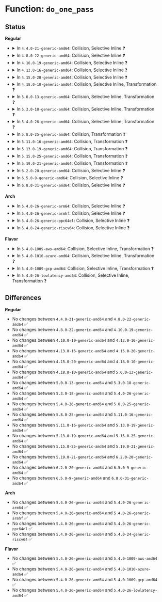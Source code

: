 # Function: <code>do_one_pass</code>

## Status
<b>Regular</b>
<ul>
<li>
<details>
<summary>In <code>4.4.0-21-generic-amd64</code>: Collision, Selective Inline ❓</summary>

```c
void do_one_pass(u64 pattern, phys_addr_t start, phys_addr_t end)
```

```json
{
  "name": "do_one_pass",
  "collision_type": "Static-Static Collision",
  "inline_type": "Selective",
  "funcs": [
    {
      "addr": 18446744071595151847,
      "name": "do_one_pass",
      "external": false,
      "loc": "mm/memtest.c:65",
      "file": "mm/memtest.c",
      "inline": "not declared, inlined",
      "caller_inline": [
        "mm/memtest.c:early_memtest"
      ],
      "caller_func": []
    },
    {
      "addr": 18446744071581907088,
      "name": "do_one_pass",
      "external": false,
      "loc": "fs/jbd2/recovery.c:420",
      "file": "fs/jbd2/recovery.c",
      "inline": "seen, unknown",
      "caller_inline": [],
      "caller_func": [
        "fs/jbd2/recovery.c:jbd2_journal_recover",
        "fs/jbd2/recovery.c:jbd2_journal_recover",
        "fs/jbd2/recovery.c:jbd2_journal_recover",
        "fs/jbd2/recovery.c:jbd2_journal_skip_recovery"
      ]
    }
  ],
  "symbols": [
    {
      "addr": 18446744071581907088,
      "name": "do_one_pass",
      "section": ".text",
      "bind": "STB_LOCAL",
      "size": 3536
    }
  ]
}
```
</details>
</li>
<li>
<details>
<summary>In <code>4.8.0-22-generic-amd64</code>: Collision, Selective Inline ❓</summary>

```c
void do_one_pass(u64 pattern, phys_addr_t start, phys_addr_t end)
```

```json
{
  "name": "do_one_pass",
  "collision_type": "Static-Static Collision",
  "inline_type": "Selective",
  "funcs": [
    {
      "addr": 18446744071595323946,
      "name": "do_one_pass",
      "external": false,
      "loc": "mm/memtest.c:65",
      "file": "mm/memtest.c",
      "inline": "not declared, inlined",
      "caller_inline": [
        "mm/memtest.c:early_memtest"
      ],
      "caller_func": []
    },
    {
      "addr": 18446744071582094240,
      "name": "do_one_pass",
      "external": false,
      "loc": "fs/jbd2/recovery.c:419",
      "file": "fs/jbd2/recovery.c",
      "inline": "seen, unknown",
      "caller_inline": [],
      "caller_func": [
        "fs/jbd2/recovery.c:jbd2_journal_skip_recovery",
        "fs/jbd2/recovery.c:jbd2_journal_recover",
        "fs/jbd2/recovery.c:jbd2_journal_recover",
        "fs/jbd2/recovery.c:jbd2_journal_recover"
      ]
    }
  ],
  "symbols": [
    {
      "addr": 18446744071582094240,
      "name": "do_one_pass",
      "section": ".text",
      "bind": "STB_LOCAL",
      "size": 3372
    }
  ]
}
```
</details>
</li>
<li>
<details>
<summary>In <code>4.10.0-19-generic-amd64</code>: Collision, Selective Inline ❓</summary>

```c
void do_one_pass(u64 pattern, phys_addr_t start, phys_addr_t end)
```

```json
{
  "name": "do_one_pass",
  "collision_type": "Static-Static Collision",
  "inline_type": "Selective",
  "funcs": [
    {
      "addr": 18446744071595572131,
      "name": "do_one_pass",
      "external": false,
      "loc": "mm/memtest.c:65",
      "file": "mm/memtest.c",
      "inline": "not declared, inlined",
      "caller_inline": [
        "mm/memtest.c:early_memtest"
      ],
      "caller_func": []
    },
    {
      "addr": 18446744071582184336,
      "name": "do_one_pass",
      "external": false,
      "loc": "fs/jbd2/recovery.c:419",
      "file": "fs/jbd2/recovery.c",
      "inline": "seen, unknown",
      "caller_inline": [],
      "caller_func": [
        "fs/jbd2/recovery.c:jbd2_journal_skip_recovery",
        "fs/jbd2/recovery.c:jbd2_journal_recover",
        "fs/jbd2/recovery.c:jbd2_journal_recover",
        "fs/jbd2/recovery.c:jbd2_journal_recover"
      ]
    }
  ],
  "symbols": [
    {
      "addr": 18446744071582184336,
      "name": "do_one_pass",
      "section": ".text",
      "bind": "STB_LOCAL",
      "size": 3372
    }
  ]
}
```
</details>
</li>
<li>
<details>
<summary>In <code>4.13.0-16-generic-amd64</code>: Collision, Selective Inline ❓</summary>

```c
void do_one_pass(u64 pattern, phys_addr_t start, phys_addr_t end)
```

```json
{
  "name": "do_one_pass",
  "collision_type": "Static-Static Collision",
  "inline_type": "Selective",
  "funcs": [
    {
      "addr": 18446744071596499825,
      "name": "do_one_pass",
      "external": false,
      "loc": "mm/memtest.c:65",
      "file": "mm/memtest.c",
      "inline": "not declared, inlined",
      "caller_inline": [
        "mm/memtest.c:early_memtest"
      ],
      "caller_func": []
    },
    {
      "addr": 18446744071582270496,
      "name": "do_one_pass",
      "external": false,
      "loc": "fs/jbd2/recovery.c:419",
      "file": "fs/jbd2/recovery.c",
      "inline": "seen, unknown",
      "caller_inline": [],
      "caller_func": [
        "fs/jbd2/recovery.c:jbd2_journal_skip_recovery",
        "fs/jbd2/recovery.c:jbd2_journal_recover",
        "fs/jbd2/recovery.c:jbd2_journal_recover",
        "fs/jbd2/recovery.c:jbd2_journal_recover"
      ]
    }
  ],
  "symbols": [
    {
      "addr": 18446744071582270496,
      "name": "do_one_pass",
      "section": ".text",
      "bind": "STB_LOCAL",
      "size": 2996
    }
  ]
}
```
</details>
</li>
<li>
<details>
<summary>In <code>4.15.0-20-generic-amd64</code>: Collision, Selective Inline ❓</summary>

```c
void do_one_pass(u64 pattern, phys_addr_t start, phys_addr_t end)
```

```json
{
  "name": "do_one_pass",
  "collision_type": "Static-Static Collision",
  "inline_type": "Selective",
  "funcs": [
    {
      "addr": 18446744071602827231,
      "name": "do_one_pass",
      "external": false,
      "loc": "mm/memtest.c:66",
      "file": "mm/memtest.c",
      "inline": "not declared, inlined",
      "caller_inline": [
        "mm/memtest.c:early_memtest"
      ],
      "caller_func": []
    },
    {
      "addr": 18446744071582419648,
      "name": "do_one_pass",
      "external": false,
      "loc": "fs/jbd2/recovery.c:419",
      "file": "fs/jbd2/recovery.c",
      "inline": "seen, unknown",
      "caller_inline": [],
      "caller_func": [
        "fs/jbd2/recovery.c:jbd2_journal_skip_recovery",
        "fs/jbd2/recovery.c:jbd2_journal_recover",
        "fs/jbd2/recovery.c:jbd2_journal_recover",
        "fs/jbd2/recovery.c:jbd2_journal_recover"
      ]
    }
  ],
  "symbols": [
    {
      "addr": 18446744071582419648,
      "name": "do_one_pass",
      "section": ".text",
      "bind": "STB_LOCAL",
      "size": 2996
    }
  ]
}
```
</details>
</li>
<li>
<details>
<summary>In <code>4.18.0-10-generic-amd64</code>: Collision, Selective Inline, Transformation ❓</summary>

```c
void do_one_pass(u64 pattern, phys_addr_t start, phys_addr_t end)
```

```json
{
  "name": "do_one_pass",
  "collision_type": "Static-Static Collision",
  "inline_type": "Selective",
  "funcs": [
    {
      "addr": 18446744071603000640,
      "name": "do_one_pass",
      "external": false,
      "loc": "mm/memtest.c:66",
      "file": "mm/memtest.c",
      "inline": "not declared, inlined",
      "caller_inline": [
        "mm/memtest.c:early_memtest"
      ],
      "caller_func": []
    },
    {
      "addr": 0,
      "name": "do_one_pass",
      "external": false,
      "loc": "fs/jbd2/recovery.c:416",
      "file": "fs/jbd2/recovery.c",
      "inline": "seen, unknown",
      "caller_inline": [],
      "caller_func": [
        "fs/jbd2/recovery.c:jbd2_journal_skip_recovery",
        "fs/jbd2/recovery.c:jbd2_journal_recover",
        "fs/jbd2/recovery.c:jbd2_journal_recover",
        "fs/jbd2/recovery.c:jbd2_journal_recover"
      ]
    }
  ],
  "symbols": [
    {
      "addr": 18446744071582610160,
      "name": "do_one_pass",
      "section": ".text",
      "bind": "STB_LOCAL",
      "size": 2484
    },
    {
      "addr": 18446744071582613247,
      "name": "do_one_pass.cold.14",
      "section": ".text",
      "bind": "STB_LOCAL",
      "size": 248
    }
  ]
}
```
</details>
</li>
<li>
<details>
<summary>In <code>5.0.0-13-generic-amd64</code>: Collision, Selective Inline, Transformation ❓</summary>

```c
void do_one_pass(u64 pattern, phys_addr_t start, phys_addr_t end)
```

```json
{
  "name": "do_one_pass",
  "collision_type": "Static-Static Collision",
  "inline_type": "Selective",
  "funcs": [
    {
      "addr": 18446744071604799458,
      "name": "do_one_pass",
      "external": false,
      "loc": "mm/memtest.c:66",
      "file": "mm/memtest.c",
      "inline": "not declared, inlined",
      "caller_inline": [
        "mm/memtest.c:early_memtest"
      ],
      "caller_func": []
    },
    {
      "addr": 0,
      "name": "do_one_pass",
      "external": false,
      "loc": "fs/jbd2/recovery.c:416",
      "file": "fs/jbd2/recovery.c",
      "inline": "seen, unknown",
      "caller_inline": [],
      "caller_func": [
        "fs/jbd2/recovery.c:jbd2_journal_skip_recovery",
        "fs/jbd2/recovery.c:jbd2_journal_recover",
        "fs/jbd2/recovery.c:jbd2_journal_recover",
        "fs/jbd2/recovery.c:jbd2_journal_recover"
      ]
    }
  ],
  "symbols": [
    {
      "addr": 18446744071582711840,
      "name": "do_one_pass",
      "section": ".text",
      "bind": "STB_LOCAL",
      "size": 2572
    },
    {
      "addr": 18446744071582715007,
      "name": "do_one_pass.cold.14",
      "section": ".text",
      "bind": "STB_LOCAL",
      "size": 245
    }
  ]
}
```
</details>
</li>
<li>
<details>
<summary>In <code>5.3.0-18-generic-amd64</code>: Collision, Selective Inline, Transformation ❓</summary>

```c
void do_one_pass(u64 pattern, phys_addr_t start, phys_addr_t end)
```

```json
{
  "name": "do_one_pass",
  "collision_type": "Static-Static Collision",
  "inline_type": "Selective",
  "funcs": [
    {
      "addr": 18446744071604902753,
      "name": "do_one_pass",
      "external": false,
      "loc": "mm/memtest.c:66",
      "file": "mm/memtest.c",
      "inline": "not declared, inlined",
      "caller_inline": [
        "mm/memtest.c:early_memtest"
      ],
      "caller_func": []
    },
    {
      "addr": 0,
      "name": "do_one_pass",
      "external": false,
      "loc": "fs/jbd2/recovery.c:416",
      "file": "fs/jbd2/recovery.c",
      "inline": "seen, unknown",
      "caller_inline": [],
      "caller_func": [
        "fs/jbd2/recovery.c:jbd2_journal_skip_recovery",
        "fs/jbd2/recovery.c:jbd2_journal_recover",
        "fs/jbd2/recovery.c:jbd2_journal_recover",
        "fs/jbd2/recovery.c:jbd2_journal_recover"
      ]
    }
  ],
  "symbols": [
    {
      "addr": 18446744071582885312,
      "name": "do_one_pass",
      "section": ".text",
      "bind": "STB_LOCAL",
      "size": 2580
    },
    {
      "addr": 18446744071582888486,
      "name": "do_one_pass.cold",
      "section": ".text",
      "bind": "STB_LOCAL",
      "size": 252
    }
  ]
}
```
</details>
</li>
<li>
<details>
<summary>In <code>5.4.0-26-generic-amd64</code>: Collision, Selective Inline, Transformation ❓</summary>

```c
void do_one_pass(u64 pattern, phys_addr_t start, phys_addr_t end)
```

```json
{
  "name": "do_one_pass",
  "collision_type": "Static-Static Collision",
  "inline_type": "Selective",
  "funcs": [
    {
      "addr": 18446744071604936712,
      "name": "do_one_pass",
      "external": false,
      "loc": "mm/memtest.c:66",
      "file": "mm/memtest.c",
      "inline": "not declared, inlined",
      "caller_inline": [
        "mm/memtest.c:early_memtest"
      ],
      "caller_func": []
    },
    {
      "addr": 0,
      "name": "do_one_pass",
      "external": false,
      "loc": "fs/jbd2/recovery.c:416",
      "file": "fs/jbd2/recovery.c",
      "inline": "seen, unknown",
      "caller_inline": [],
      "caller_func": [
        "fs/jbd2/recovery.c:jbd2_journal_skip_recovery",
        "fs/jbd2/recovery.c:jbd2_journal_recover",
        "fs/jbd2/recovery.c:jbd2_journal_recover",
        "fs/jbd2/recovery.c:jbd2_journal_recover"
      ]
    }
  ],
  "symbols": [
    {
      "addr": 18446744071582991888,
      "name": "do_one_pass",
      "section": ".text",
      "bind": "STB_LOCAL",
      "size": 2580
    },
    {
      "addr": 18446744071582995062,
      "name": "do_one_pass.cold",
      "section": ".text",
      "bind": "STB_LOCAL",
      "size": 252
    }
  ]
}
```
</details>
</li>
<li>
<details>
<summary>In <code>5.8.0-25-generic-amd64</code>: Collision, Transformation ❓</summary>

```c
void do_one_pass(u64 pattern, phys_addr_t start, phys_addr_t end)
```

```json
{
  "name": "do_one_pass",
  "collision_type": "Static-Static Collision",
  "inline_type": "No",
  "funcs": [
    {
      "addr": 18446744071609250793,
      "name": "do_one_pass",
      "external": false,
      "loc": "mm/memtest.c:66",
      "file": "mm/memtest.c",
      "inline": "seen, unknown",
      "caller_inline": [],
      "caller_func": [
        "mm/memtest.c:early_memtest"
      ]
    },
    {
      "addr": 0,
      "name": "do_one_pass",
      "external": false,
      "loc": "fs/jbd2/recovery.c:416",
      "file": "fs/jbd2/recovery.c",
      "inline": "seen, unknown",
      "caller_inline": [],
      "caller_func": [
        "fs/jbd2/recovery.c:jbd2_journal_skip_recovery",
        "fs/jbd2/recovery.c:jbd2_journal_recover",
        "fs/jbd2/recovery.c:jbd2_journal_recover",
        "fs/jbd2/recovery.c:jbd2_journal_recover"
      ]
    }
  ],
  "symbols": [
    {
      "addr": 18446744071609250793,
      "name": "do_one_pass",
      "section": ".init.text",
      "bind": "STB_LOCAL",
      "size": 425
    },
    {
      "addr": 18446744071583308768,
      "name": "do_one_pass",
      "section": ".text",
      "bind": "STB_LOCAL",
      "size": 2031
    },
    {
      "addr": 18446744071583311393,
      "name": "do_one_pass.cold",
      "section": ".text",
      "bind": "STB_LOCAL",
      "size": 212
    }
  ]
}
```
</details>
</li>
<li>
<details>
<summary>In <code>5.11.0-16-generic-amd64</code>: Collision, Transformation ❓</summary>

```c
void do_one_pass(u64 pattern, phys_addr_t start, phys_addr_t end)
```

```json
{
  "name": "do_one_pass",
  "collision_type": "Static-Static Collision",
  "inline_type": "No",
  "funcs": [
    {
      "addr": 18446744071612317077,
      "name": "do_one_pass",
      "external": false,
      "loc": "mm/memtest.c:66",
      "file": "mm/memtest.c",
      "inline": "seen, unknown",
      "caller_inline": [],
      "caller_func": [
        "mm/memtest.c:early_memtest"
      ]
    },
    {
      "addr": 0,
      "name": "do_one_pass",
      "external": false,
      "loc": "fs/jbd2/recovery.c:456",
      "file": "fs/jbd2/recovery.c",
      "inline": "seen, unknown",
      "caller_inline": [],
      "caller_func": [
        "fs/jbd2/recovery.c:jbd2_journal_skip_recovery",
        "fs/jbd2/recovery.c:jbd2_journal_recover",
        "fs/jbd2/recovery.c:jbd2_journal_recover",
        "fs/jbd2/recovery.c:jbd2_journal_recover"
      ]
    }
  ],
  "symbols": [
    {
      "addr": 18446744071612317077,
      "name": "do_one_pass",
      "section": ".init.text",
      "bind": "STB_LOCAL",
      "size": 425
    },
    {
      "addr": 18446744071583424000,
      "name": "do_one_pass",
      "section": ".text",
      "bind": "STB_LOCAL",
      "size": 2360
    },
    {
      "addr": 18446744071591349676,
      "name": "do_one_pass.cold",
      "section": ".text",
      "bind": "STB_LOCAL",
      "size": 283
    }
  ]
}
```
</details>
</li>
<li>
<details>
<summary>In <code>5.13.0-19-generic-amd64</code>: Collision, Transformation ❓</summary>

```c
void do_one_pass(u64 pattern, phys_addr_t start, phys_addr_t end)
```

```json
{
  "name": "do_one_pass",
  "collision_type": "Static-Static Collision",
  "inline_type": "No",
  "funcs": [
    {
      "addr": 18446744071614457334,
      "name": "do_one_pass",
      "external": false,
      "loc": "mm/memtest.c:66",
      "file": "mm/memtest.c",
      "inline": "seen, unknown",
      "caller_inline": [],
      "caller_func": [
        "mm/memtest.c:early_memtest"
      ]
    },
    {
      "addr": 0,
      "name": "do_one_pass",
      "external": false,
      "loc": "fs/jbd2/recovery.c:455",
      "file": "fs/jbd2/recovery.c",
      "inline": "seen, unknown",
      "caller_inline": [],
      "caller_func": [
        "fs/jbd2/recovery.c:jbd2_journal_skip_recovery",
        "fs/jbd2/recovery.c:jbd2_journal_recover",
        "fs/jbd2/recovery.c:jbd2_journal_recover",
        "fs/jbd2/recovery.c:jbd2_journal_recover"
      ]
    }
  ],
  "symbols": [
    {
      "addr": 18446744071614457334,
      "name": "do_one_pass",
      "section": ".init.text",
      "bind": "STB_LOCAL",
      "size": 423
    },
    {
      "addr": 18446744071583446176,
      "name": "do_one_pass",
      "section": ".text",
      "bind": "STB_LOCAL",
      "size": 2879
    },
    {
      "addr": 18446744071591292497,
      "name": "do_one_pass.cold",
      "section": ".text",
      "bind": "STB_LOCAL",
      "size": 346
    }
  ]
}
```
</details>
</li>
<li>
<details>
<summary>In <code>5.15.0-25-generic-amd64</code>: Collision, Transformation ❓</summary>

```c
void do_one_pass(u64 pattern, phys_addr_t start, phys_addr_t end)
```

```json
{
  "name": "do_one_pass",
  "collision_type": "Static-Static Collision",
  "inline_type": "No",
  "funcs": [
    {
      "addr": 18446744071615402123,
      "name": "do_one_pass",
      "external": false,
      "loc": "mm/memtest.c:66",
      "file": "mm/memtest.c",
      "inline": "seen, unknown",
      "caller_inline": [],
      "caller_func": [
        "mm/memtest.c:early_memtest"
      ]
    },
    {
      "addr": 0,
      "name": "do_one_pass",
      "external": false,
      "loc": "fs/jbd2/recovery.c:455",
      "file": "fs/jbd2/recovery.c",
      "inline": "seen, unknown",
      "caller_inline": [],
      "caller_func": [
        "fs/jbd2/recovery.c:jbd2_journal_skip_recovery",
        "fs/jbd2/recovery.c:jbd2_journal_recover",
        "fs/jbd2/recovery.c:jbd2_journal_recover",
        "fs/jbd2/recovery.c:jbd2_journal_recover"
      ]
    }
  ],
  "symbols": [
    {
      "addr": 18446744071615402123,
      "name": "do_one_pass",
      "section": ".init.text",
      "bind": "STB_LOCAL",
      "size": 423
    },
    {
      "addr": 18446744071583795744,
      "name": "do_one_pass",
      "section": ".text",
      "bind": "STB_LOCAL",
      "size": 2963
    },
    {
      "addr": 18446744071592273557,
      "name": "do_one_pass.cold",
      "section": ".text",
      "bind": "STB_LOCAL",
      "size": 352
    }
  ]
}
```
</details>
</li>
<li>
<details>
<summary>In <code>5.19.0-21-generic-amd64</code>: Collision, Transformation ❓</summary>

```c
void do_one_pass(u64 pattern, phys_addr_t start, phys_addr_t end)
```

```json
{
  "name": "do_one_pass",
  "collision_type": "Static-Static Collision",
  "inline_type": "No",
  "funcs": [
    {
      "addr": 18446744071617194106,
      "name": "do_one_pass",
      "external": false,
      "loc": "mm/memtest.c:66",
      "file": "mm/memtest.c",
      "inline": "seen, unknown",
      "caller_inline": [],
      "caller_func": [
        "mm/memtest.c:early_memtest"
      ]
    },
    {
      "addr": 0,
      "name": "do_one_pass",
      "external": false,
      "loc": "fs/jbd2/recovery.c:455",
      "file": "fs/jbd2/recovery.c",
      "inline": "seen, unknown",
      "caller_inline": [],
      "caller_func": [
        "fs/jbd2/recovery.c:jbd2_journal_skip_recovery",
        "fs/jbd2/recovery.c:jbd2_journal_recover",
        "fs/jbd2/recovery.c:jbd2_journal_recover",
        "fs/jbd2/recovery.c:jbd2_journal_recover"
      ]
    }
  ],
  "symbols": [
    {
      "addr": 18446744071617194106,
      "name": "do_one_pass",
      "section": ".init.text",
      "bind": "STB_LOCAL",
      "size": 397
    },
    {
      "addr": 18446744071584359888,
      "name": "do_one_pass",
      "section": ".text",
      "bind": "STB_LOCAL",
      "size": 3216
    },
    {
      "addr": 18446744071594055496,
      "name": "do_one_pass.cold",
      "section": ".text",
      "bind": "STB_LOCAL",
      "size": 341
    }
  ]
}
```
</details>
</li>
<li>
<details>
<summary>In <code>6.2.0-20-generic-amd64</code>: Collision, Selective Inline ❓</summary>

```c
void do_one_pass(u64 pattern, phys_addr_t start, phys_addr_t end)
```

```json
{
  "name": "do_one_pass",
  "collision_type": "Static-Static Collision",
  "inline_type": "Selective",
  "funcs": [
    {
      "addr": 18446744071627892266,
      "name": "do_one_pass",
      "external": false,
      "loc": "mm/memtest.c:66",
      "file": "mm/memtest.c",
      "inline": "not declared, inlined",
      "caller_inline": [
        "mm/memtest.c:early_memtest"
      ],
      "caller_func": []
    },
    {
      "addr": 18446744071585010432,
      "name": "do_one_pass",
      "external": false,
      "loc": "fs/jbd2/recovery.c:461",
      "file": "fs/jbd2/recovery.c",
      "inline": "seen, unknown",
      "caller_inline": [],
      "caller_func": [
        "fs/jbd2/recovery.c:jbd2_journal_skip_recovery",
        "fs/jbd2/recovery.c:jbd2_journal_recover",
        "fs/jbd2/recovery.c:jbd2_journal_recover",
        "fs/jbd2/recovery.c:jbd2_journal_recover"
      ]
    }
  ],
  "symbols": [
    {
      "addr": 18446744071585010432,
      "name": "do_one_pass",
      "section": ".text",
      "bind": "STB_LOCAL",
      "size": 3539
    }
  ]
}
```
</details>
</li>
<li>
<details>
<summary>In <code>6.5.0-9-generic-amd64</code>: Collision, Selective Inline ❓</summary>

```c
void do_one_pass(u64 pattern, phys_addr_t start, phys_addr_t end)
```

```json
{
  "name": "do_one_pass",
  "collision_type": "Static-Static Collision",
  "inline_type": "Selective",
  "funcs": [
    {
      "addr": 18446744071619655098,
      "name": "do_one_pass",
      "external": false,
      "loc": "mm/memtest.c:72",
      "file": "mm/memtest.c",
      "inline": "not declared, inlined",
      "caller_inline": [
        "mm/memtest.c:early_memtest"
      ],
      "caller_func": []
    },
    {
      "addr": 18446744071585238000,
      "name": "do_one_pass",
      "external": false,
      "loc": "fs/jbd2/recovery.c:467",
      "file": "fs/jbd2/recovery.c",
      "inline": "seen, unknown",
      "caller_inline": [],
      "caller_func": [
        "fs/jbd2/recovery.c:jbd2_journal_skip_recovery",
        "fs/jbd2/recovery.c:jbd2_journal_recover",
        "fs/jbd2/recovery.c:jbd2_journal_recover",
        "fs/jbd2/recovery.c:jbd2_journal_recover"
      ]
    }
  ],
  "symbols": [
    {
      "addr": 18446744071585238000,
      "name": "do_one_pass",
      "section": ".text",
      "bind": "STB_LOCAL",
      "size": 3650
    }
  ]
}
```
</details>
</li>
<li>
<details>
<summary>In <code>6.8.0-31-generic-amd64</code>: Collision, Selective Inline ❓</summary>

```c
void do_one_pass(u64 pattern, phys_addr_t start, phys_addr_t end)
```

```json
{
  "name": "do_one_pass",
  "collision_type": "Static-Static Collision",
  "inline_type": "Selective",
  "funcs": [
    {
      "addr": 18446744071621960234,
      "name": "do_one_pass",
      "external": false,
      "loc": "mm/memtest.c:73",
      "file": "mm/memtest.c",
      "inline": "not declared, inlined",
      "caller_inline": [
        "mm/memtest.c:early_memtest"
      ],
      "caller_func": []
    },
    {
      "addr": 18446744071585471344,
      "name": "do_one_pass",
      "external": false,
      "loc": "fs/jbd2/recovery.c:466",
      "file": "fs/jbd2/recovery.c",
      "inline": "seen, unknown",
      "caller_inline": [],
      "caller_func": [
        "fs/jbd2/recovery.c:jbd2_journal_skip_recovery",
        "fs/jbd2/recovery.c:jbd2_journal_recover",
        "fs/jbd2/recovery.c:jbd2_journal_recover",
        "fs/jbd2/recovery.c:jbd2_journal_recover"
      ]
    }
  ],
  "symbols": [
    {
      "addr": 18446744071585471344,
      "name": "do_one_pass",
      "section": ".text",
      "bind": "STB_LOCAL",
      "size": 3524
    }
  ]
}
```
</details>
</li>
</ul>
<b>Arch</b>
<ul>
<li>
<details>
<summary>In <code>5.4.0-26-generic-arm64</code>: Collision, Selective Inline ❓</summary>

```c
void do_one_pass(u64 pattern, phys_addr_t start, phys_addr_t end)
```

```json
{
  "name": "do_one_pass",
  "collision_type": "Static-Static Collision",
  "inline_type": "Selective",
  "funcs": [
    {
      "addr": 18446603336510976448,
      "name": "do_one_pass",
      "external": false,
      "loc": "mm/memtest.c:66",
      "file": "mm/memtest.c",
      "inline": "not declared, inlined",
      "caller_inline": [
        "mm/memtest.c:early_memtest"
      ],
      "caller_func": []
    },
    {
      "addr": 18446603336494677880,
      "name": "do_one_pass",
      "external": false,
      "loc": "fs/jbd2/recovery.c:416",
      "file": "fs/jbd2/recovery.c",
      "inline": "seen, unknown",
      "caller_inline": [],
      "caller_func": [
        "fs/jbd2/recovery.c:jbd2_journal_skip_recovery",
        "fs/jbd2/recovery.c:jbd2_journal_recover",
        "fs/jbd2/recovery.c:jbd2_journal_recover",
        "fs/jbd2/recovery.c:jbd2_journal_recover"
      ]
    }
  ],
  "symbols": [
    {
      "addr": 18446603336494677880,
      "name": "do_one_pass",
      "section": ".text",
      "bind": "STB_LOCAL",
      "size": 2920
    }
  ]
}
```
</details>
</li>
<li>
<details>
<summary>In <code>5.4.0-26-generic-armhf</code>: Collision, Selective Inline ❓</summary>

```c
void do_one_pass(u64 pattern, phys_addr_t start, phys_addr_t end)
```

```json
{
  "name": "do_one_pass",
  "collision_type": "Static-Static Collision",
  "inline_type": "Selective",
  "funcs": [
    {
      "addr": 3243457888,
      "name": "do_one_pass",
      "external": false,
      "loc": "mm/memtest.c:66",
      "file": "mm/memtest.c",
      "inline": "not declared, inlined",
      "caller_inline": [
        "mm/memtest.c:early_memtest"
      ],
      "caller_func": []
    },
    {
      "addr": 3228117584,
      "name": "do_one_pass",
      "external": false,
      "loc": "fs/jbd2/recovery.c:416",
      "file": "fs/jbd2/recovery.c",
      "inline": "seen, unknown",
      "caller_inline": [],
      "caller_func": [
        "fs/jbd2/recovery.c:jbd2_journal_skip_recovery",
        "fs/jbd2/recovery.c:jbd2_journal_recover",
        "fs/jbd2/recovery.c:jbd2_journal_recover",
        "fs/jbd2/recovery.c:jbd2_journal_recover"
      ]
    }
  ],
  "symbols": [
    {
      "addr": 3228117584,
      "name": "do_one_pass",
      "section": ".text",
      "bind": "STB_LOCAL",
      "size": 3160
    }
  ]
}
```
</details>
</li>
<li>
<details>
<summary>In <code>5.4.0-26-generic-ppc64el</code>: Collision, Selective Inline ❓</summary>

```c
void do_one_pass(u64 pattern, phys_addr_t start, phys_addr_t end)
```

```json
{
  "name": "do_one_pass",
  "collision_type": "Static-Static Collision",
  "inline_type": "Selective",
  "funcs": [
    {
      "addr": 13835058055302633392,
      "name": "do_one_pass",
      "external": false,
      "loc": "mm/memtest.c:66",
      "file": "mm/memtest.c",
      "inline": "not declared, inlined",
      "caller_inline": [
        "mm/memtest.c:early_memtest"
      ],
      "caller_func": []
    },
    {
      "addr": 13835058055288491840,
      "name": "do_one_pass",
      "external": false,
      "loc": "fs/jbd2/recovery.c:416",
      "file": "fs/jbd2/recovery.c",
      "inline": "seen, unknown",
      "caller_inline": [],
      "caller_func": [
        "fs/jbd2/recovery.c:jbd2_journal_skip_recovery",
        "fs/jbd2/recovery.c:jbd2_journal_recover",
        "fs/jbd2/recovery.c:jbd2_journal_recover",
        "fs/jbd2/recovery.c:jbd2_journal_recover"
      ]
    }
  ],
  "symbols": [
    {
      "addr": 13835058055288491840,
      "name": "do_one_pass",
      "section": ".text",
      "bind": "STB_LOCAL",
      "size": 3340
    }
  ]
}
```
</details>
</li>
<li>
<details>
<summary>In <code>5.4.0-24-generic-riscv64</code>: Collision, Selective Inline ❓</summary>

```c
void do_one_pass(u64 pattern, phys_addr_t start, phys_addr_t end)
```

```json
{
  "name": "do_one_pass",
  "collision_type": "Static-Static Collision",
  "inline_type": "Selective",
  "funcs": [
    {
      "addr": 18446743936270700928,
      "name": "do_one_pass",
      "external": false,
      "loc": "mm/memtest.c:66",
      "file": "mm/memtest.c",
      "inline": "not declared, inlined",
      "caller_inline": [
        "mm/memtest.c:early_memtest"
      ],
      "caller_func": []
    },
    {
      "addr": 18446743936274036064,
      "name": "do_one_pass",
      "external": false,
      "loc": "fs/jbd2/recovery.c:416",
      "file": "fs/jbd2/recovery.c",
      "inline": "seen, unknown",
      "caller_inline": [],
      "caller_func": [
        "fs/jbd2/recovery.c:jbd2_journal_skip_recovery",
        "fs/jbd2/recovery.c:jbd2_journal_recover",
        "fs/jbd2/recovery.c:jbd2_journal_recover",
        "fs/jbd2/recovery.c:jbd2_journal_recover"
      ]
    }
  ],
  "symbols": [
    {
      "addr": 18446743936274036064,
      "name": "do_one_pass",
      "section": ".text",
      "bind": "STB_LOCAL",
      "size": 2988
    }
  ]
}
```
</details>
</li>
</ul>
<b>Flavor</b>
<ul>
<li>
<details>
<summary>In <code>5.4.0-1009-aws-amd64</code>: Collision, Selective Inline, Transformation ❓</summary>

```c
void do_one_pass(u64 pattern, phys_addr_t start, phys_addr_t end)
```

```json
{
  "name": "do_one_pass",
  "collision_type": "Static-Static Collision",
  "inline_type": "Selective",
  "funcs": [
    {
      "addr": 18446744071604842172,
      "name": "do_one_pass",
      "external": false,
      "loc": "mm/memtest.c:66",
      "file": "mm/memtest.c",
      "inline": "not declared, inlined",
      "caller_inline": [
        "mm/memtest.c:early_memtest"
      ],
      "caller_func": []
    },
    {
      "addr": 0,
      "name": "do_one_pass",
      "external": false,
      "loc": "fs/jbd2/recovery.c:416",
      "file": "fs/jbd2/recovery.c",
      "inline": "seen, unknown",
      "caller_inline": [],
      "caller_func": [
        "fs/jbd2/recovery.c:jbd2_journal_skip_recovery",
        "fs/jbd2/recovery.c:jbd2_journal_recover",
        "fs/jbd2/recovery.c:jbd2_journal_recover",
        "fs/jbd2/recovery.c:jbd2_journal_recover"
      ]
    }
  ],
  "symbols": [
    {
      "addr": 18446744071582960624,
      "name": "do_one_pass",
      "section": ".text",
      "bind": "STB_LOCAL",
      "size": 2580
    },
    {
      "addr": 18446744071582963798,
      "name": "do_one_pass.cold",
      "section": ".text",
      "bind": "STB_LOCAL",
      "size": 252
    }
  ]
}
```
</details>
</li>
<li>
<details>
<summary>In <code>5.4.0-1010-azure-amd64</code>: Collision, Selective Inline, Transformation ❓</summary>

```c
void do_one_pass(u64 pattern, phys_addr_t start, phys_addr_t end)
```

```json
{
  "name": "do_one_pass",
  "collision_type": "Static-Static Collision",
  "inline_type": "Selective",
  "funcs": [
    {
      "addr": 18446744071604811233,
      "name": "do_one_pass",
      "external": false,
      "loc": "mm/memtest.c:66",
      "file": "mm/memtest.c",
      "inline": "not declared, inlined",
      "caller_inline": [
        "mm/memtest.c:early_memtest"
      ],
      "caller_func": []
    },
    {
      "addr": 0,
      "name": "do_one_pass",
      "external": false,
      "loc": "fs/jbd2/recovery.c:416",
      "file": "fs/jbd2/recovery.c",
      "inline": "seen, unknown",
      "caller_inline": [],
      "caller_func": [
        "fs/jbd2/recovery.c:jbd2_journal_skip_recovery",
        "fs/jbd2/recovery.c:jbd2_journal_recover",
        "fs/jbd2/recovery.c:jbd2_journal_recover",
        "fs/jbd2/recovery.c:jbd2_journal_recover"
      ]
    }
  ],
  "symbols": [
    {
      "addr": 18446744071582897776,
      "name": "do_one_pass",
      "section": ".text",
      "bind": "STB_LOCAL",
      "size": 2580
    },
    {
      "addr": 18446744071582900950,
      "name": "do_one_pass.cold",
      "section": ".text",
      "bind": "STB_LOCAL",
      "size": 252
    }
  ]
}
```
</details>
</li>
<li>
<details>
<summary>In <code>5.4.0-1009-gcp-amd64</code>: Collision, Selective Inline, Transformation ❓</summary>

```c
void do_one_pass(u64 pattern, phys_addr_t start, phys_addr_t end)
```

```json
{
  "name": "do_one_pass",
  "collision_type": "Static-Static Collision",
  "inline_type": "Selective",
  "funcs": [
    {
      "addr": 18446744071604919356,
      "name": "do_one_pass",
      "external": false,
      "loc": "mm/memtest.c:66",
      "file": "mm/memtest.c",
      "inline": "not declared, inlined",
      "caller_inline": [
        "mm/memtest.c:early_memtest"
      ],
      "caller_func": []
    },
    {
      "addr": 0,
      "name": "do_one_pass",
      "external": false,
      "loc": "fs/jbd2/recovery.c:416",
      "file": "fs/jbd2/recovery.c",
      "inline": "seen, unknown",
      "caller_inline": [],
      "caller_func": [
        "fs/jbd2/recovery.c:jbd2_journal_skip_recovery",
        "fs/jbd2/recovery.c:jbd2_journal_recover",
        "fs/jbd2/recovery.c:jbd2_journal_recover",
        "fs/jbd2/recovery.c:jbd2_journal_recover"
      ]
    }
  ],
  "symbols": [
    {
      "addr": 18446744071582949232,
      "name": "do_one_pass",
      "section": ".text",
      "bind": "STB_LOCAL",
      "size": 2580
    },
    {
      "addr": 18446744071582952406,
      "name": "do_one_pass.cold",
      "section": ".text",
      "bind": "STB_LOCAL",
      "size": 252
    }
  ]
}
```
</details>
</li>
<li>
<details>
<summary>In <code>5.4.0-26-lowlatency-amd64</code>: Collision, Selective Inline, Transformation ❓</summary>

```c
void do_one_pass(u64 pattern, phys_addr_t start, phys_addr_t end)
```

```json
{
  "name": "do_one_pass",
  "collision_type": "Static-Static Collision",
  "inline_type": "Selective",
  "funcs": [
    {
      "addr": 18446744071604940883,
      "name": "do_one_pass",
      "external": false,
      "loc": "mm/memtest.c:66",
      "file": "mm/memtest.c",
      "inline": "not declared, inlined",
      "caller_inline": [
        "mm/memtest.c:early_memtest"
      ],
      "caller_func": []
    },
    {
      "addr": 0,
      "name": "do_one_pass",
      "external": false,
      "loc": "fs/jbd2/recovery.c:416",
      "file": "fs/jbd2/recovery.c",
      "inline": "seen, unknown",
      "caller_inline": [],
      "caller_func": [
        "fs/jbd2/recovery.c:jbd2_journal_skip_recovery",
        "fs/jbd2/recovery.c:jbd2_journal_recover",
        "fs/jbd2/recovery.c:jbd2_journal_recover",
        "fs/jbd2/recovery.c:jbd2_journal_recover"
      ]
    }
  ],
  "symbols": [
    {
      "addr": 18446744071583037616,
      "name": "do_one_pass",
      "section": ".text",
      "bind": "STB_LOCAL",
      "size": 2617
    },
    {
      "addr": 18446744071583040822,
      "name": "do_one_pass.cold",
      "section": ".text",
      "bind": "STB_LOCAL",
      "size": 252
    }
  ]
}
```
</details>
</li>
</ul>

## Differences
<b>Regular</b>
<ul>
<li>
No changes between <code>4.4.0-21-generic-amd64</code> and <code>4.8.0-22-generic-amd64</code> ✅
</li>
<li>
No changes between <code>4.8.0-22-generic-amd64</code> and <code>4.10.0-19-generic-amd64</code> ✅
</li>
<li>
No changes between <code>4.10.0-19-generic-amd64</code> and <code>4.13.0-16-generic-amd64</code> ✅
</li>
<li>
No changes between <code>4.13.0-16-generic-amd64</code> and <code>4.15.0-20-generic-amd64</code> ✅
</li>
<li>
No changes between <code>4.15.0-20-generic-amd64</code> and <code>4.18.0-10-generic-amd64</code> ✅
</li>
<li>
No changes between <code>4.18.0-10-generic-amd64</code> and <code>5.0.0-13-generic-amd64</code> ✅
</li>
<li>
No changes between <code>5.0.0-13-generic-amd64</code> and <code>5.3.0-18-generic-amd64</code> ✅
</li>
<li>
No changes between <code>5.3.0-18-generic-amd64</code> and <code>5.4.0-26-generic-amd64</code> ✅
</li>
<li>
No changes between <code>5.4.0-26-generic-amd64</code> and <code>5.8.0-25-generic-amd64</code> ✅
</li>
<li>
No changes between <code>5.8.0-25-generic-amd64</code> and <code>5.11.0-16-generic-amd64</code> ✅
</li>
<li>
No changes between <code>5.11.0-16-generic-amd64</code> and <code>5.13.0-19-generic-amd64</code> ✅
</li>
<li>
No changes between <code>5.13.0-19-generic-amd64</code> and <code>5.15.0-25-generic-amd64</code> ✅
</li>
<li>
No changes between <code>5.15.0-25-generic-amd64</code> and <code>5.19.0-21-generic-amd64</code> ✅
</li>
<li>
No changes between <code>5.19.0-21-generic-amd64</code> and <code>6.2.0-20-generic-amd64</code> ✅
</li>
<li>
No changes between <code>6.2.0-20-generic-amd64</code> and <code>6.5.0-9-generic-amd64</code> ✅
</li>
<li>
No changes between <code>6.5.0-9-generic-amd64</code> and <code>6.8.0-31-generic-amd64</code> ✅
</li>
</ul>
<b>Arch</b>
<ul>
<li>
No changes between <code>5.4.0-26-generic-amd64</code> and <code>5.4.0-26-generic-arm64</code> ✅
</li>
<li>
No changes between <code>5.4.0-26-generic-amd64</code> and <code>5.4.0-26-generic-armhf</code> ✅
</li>
<li>
No changes between <code>5.4.0-26-generic-amd64</code> and <code>5.4.0-26-generic-ppc64el</code> ✅
</li>
<li>
No changes between <code>5.4.0-26-generic-amd64</code> and <code>5.4.0-24-generic-riscv64</code> ✅
</li>
</ul>
<b>Flavor</b>
<ul>
<li>
No changes between <code>5.4.0-26-generic-amd64</code> and <code>5.4.0-1009-aws-amd64</code> ✅
</li>
<li>
No changes between <code>5.4.0-26-generic-amd64</code> and <code>5.4.0-1010-azure-amd64</code> ✅
</li>
<li>
No changes between <code>5.4.0-26-generic-amd64</code> and <code>5.4.0-1009-gcp-amd64</code> ✅
</li>
<li>
No changes between <code>5.4.0-26-generic-amd64</code> and <code>5.4.0-26-lowlatency-amd64</code> ✅
</li>
</ul>
